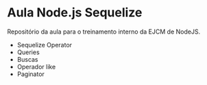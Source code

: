 # Aula Node.js Sequelize
Repositório da aula para o treinamento interno da EJCM de NodeJS.

- Sequelize Operator
- Queries
- Buscas
- Operador like
- Paginator
